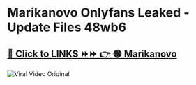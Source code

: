 
 # Marikanovo Onlyfans Leaked - Update Files 48wb6

## <h2><a href="https://clipsfans.com/Marikanovo&ref=git">🔗 Click to LINKS ⏩⏩ 👉 🟢 Marikanovo </a></h2>

<a href="https://clipsfans.com/Marikanovo&ref=git" rel="nofollow" data-target="animated-image.originalLink"><img src="https://i.ibb.co.com/xMMVF88/686577567.gif" alt="Viral Video Original" style="max-width: 100%; display: inline-block;" data-target="animated-image.originalImage"></a>


